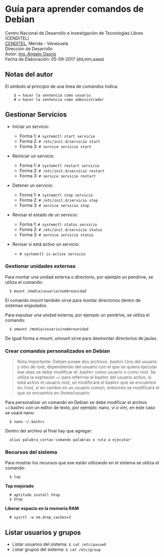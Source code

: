 # Guía para aprender comandos de Debian
Centro Nacional de Desarrollo e Investigación de Tecnologías Libres (CENDITEL) <br>
[CENDITEL](https://www.cenditel.gob.ve/), Mérida - Venezuela<br>
Dirección de Desarrollo<br>
Autor: [Ing. Angelo Osorio](https://twitter.com/Engel_PAIN)<br>
Fecha de Elaboración: 05-09-2017 (dd,mm,aaaa)

## Notas del autor
El símbolo al principio de una línea de comandos indica:
```
    $ = hacer la sentencia como usuario
    # = hacer la sentencia como administrador
```

## Gestionar Servicios
* Iniciar un servicio:
   * Forma 1: `# systemctl start servicio`
   * Forma 2: `# /etc/init.d/servicio start`
   * Forma 3: `# service servicio start`

* Reiniciar un servicio:
   * Forma 1: `# systemctl restart servicio`
   * Forma 2: `# /etc/init.d/servicio restart`
   * Forma 3: `# service servicio restart`

* Detener un servicio:
   * Forma 1: `# systemctl stop servicio`
   * Forma 2: `# /etc/init.d/servicio stop`
   * Forma 3: `# service servicio stop`

* Revisar el estado de un servicio:
   * Forma 1: `# systemctl status servicio`
   * Forma 2: `# /etc/init.d/servicio status`
   * Forma 3: `# service servicio status`

* Revisar si está activo un servicio:
   * `# systemctl is-active servicio`


### Gestionar unidades externas
Para montar una unidad externa o directorio, por ejemplo un pendrive, se utiliza el comando:
```
  $ mount /media/usuario/nombreunidad
```
El comando *mount* también sirve para montar directorios dentro de sistemas enjaulados.

Para expulsar una unidad externa, por ejemplo un pendrive, se utiliza el comando:
```
  $ umount /media/usuario/nombreunidad
```
De igual forma a *mount*, *umount* sirve para desmontar directorios de jaulas.


### Crear comandos personalizados en Debian
> Nota Importante:
Debian posee dos archivos .bashrc
Uno del usuario y otro de root, dependiendo del usuario con el que se quiera ejecutar ese alias se debe modificar el .bashrc como usuario o como root.
Se utiliza la expresión ~/ para referirse al bashrc del usuario activo, si está activo el usuario root, se modificará el bashrc que se encuentra en /root, si en cambio es un usuario común, entonces se modificará el que se encuentra en /home/usuario

Para personalizar un comando en Debian se debe modificar el archivo ~/.bashrc con un editor de texto, por ejemplo: nano, vi o vim, en este caso se usará nano:
```
  $ nano ~/.bashrc
```
Dentro del archivo al final hay que agregar:
```
  alias palabra_corta='comando palabras o ruta a ejecutar'
```

### Recursos del sistema
Para mostrar los recursos que ese están utilizando en el sistema se utiliza el comando:
```
  $ top
```

**Top mejorado**
```
  # aptitude install htop
  $ htop
```

**Liberar espacio en la memoria RAM**
```
  # sysctl -w vm.drop_caches=3
```

## Listar usuarios y grupos

* Listar usuarios del sistema: `$ cat /etc/passwd`
* Listar grupos del sistema: `$ cat /etc/group`